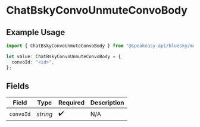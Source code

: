 # ChatBskyConvoUnmuteConvoBody

## Example Usage

```typescript
import { ChatBskyConvoUnmuteConvoBody } from "@speakeasy-api/bluesky/models/operations";

let value: ChatBskyConvoUnmuteConvoBody = {
  convoId: "<id>",
};
```

## Fields

| Field              | Type               | Required           | Description        |
| ------------------ | ------------------ | ------------------ | ------------------ |
| `convoId`          | *string*           | :heavy_check_mark: | N/A                |